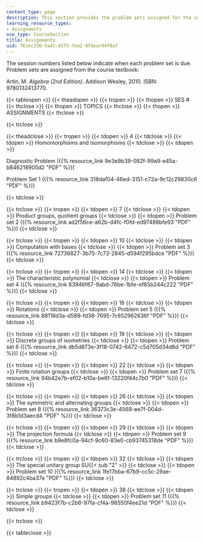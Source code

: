 ```yaml
---
content_type: page
description: This section provides the problem sets assigned for the course.
learning_resource_types:
- Assignments
ocw_type: CourseSection
title: Assignments
uid: 761ec336-5a42-4575-7ea2-9fdeac94f8a7
---
```


The session numbers listed below indicate when each problem set is due. Problem sets are assigned from the course textbook:

Artin, M. _Algebra (2nd Edition)_. Addison Wesley, 2010. ISBN: 9780132413770.

{{< tableopen >}}
{{< theadopen >}}
{{< tropen >}}
{{< thopen >}}
SES #
{{< thclose >}}
{{< thopen >}}
TOPICS
{{< thclose >}}
{{< thopen >}}
ASSIGNMENTS
{{< thclose >}}

{{< trclose >}}

{{< theadclose >}}
{{< tropen >}}
{{< tdopen >}}
4
{{< tdclose >}}
{{< tdopen >}}
Homomorphisms and isomorphisms
{{< tdclose >}}
{{< tdopen >}}


Diagnostic Problem ({{% resource_link 9e3e9b39-082f-99a9-e45a-b846218905d2 "PDF" %}})

Problem Set 1 ({{% resource_link 318daf04-46ed-3151-c72a-9c12c29830c6 "PDF" %}})


{{< tdclose >}}

{{< trclose >}}
{{< tropen >}}
{{< tdopen >}}
7
{{< tdclose >}}
{{< tdopen >}}
Product groups, quotient groups
{{< tdclose >}}
{{< tdopen >}}
Problem set 2 ({{% resource_link ad2f56ce-a62b-d4fc-f0fd-ed97488bfe93 "PDF" %}})
{{< tdclose >}}

{{< trclose >}}
{{< tropen >}}
{{< tdopen >}}
10
{{< tdclose >}}
{{< tdopen >}}
Computation with bases
{{< tdclose >}}
{{< tdopen >}}
Problem set 3 ({{% resource_link 72736827-3b75-7c73-2845-d594f295bdce "PDF" %}})
{{< tdclose >}}

{{< trclose >}}
{{< tropen >}}
{{< tdopen >}}
14
{{< tdclose >}}
{{< tdopen >}}
The characteristic polynomial
{{< tdclose >}}
{{< tdopen >}}
Problem set 4 ({{% resource_link 83946f67-9abd-76be-1bfe-ef85b244c222 "PDF" %}})
{{< tdclose >}}

{{< trclose >}}
{{< tropen >}}
{{< tdopen >}}
16
{{< tdclose >}}
{{< tdopen >}}
Rotations
{{< tdclose >}}
{{< tdopen >}}
Problem set 5 ({{% resource_link 88118d3a-d589-fd38-7695-7c652962636f "PDF" %}})
{{< tdclose >}}

{{< trclose >}}
{{< tropen >}}
{{< tdopen >}}
19
{{< tdclose >}}
{{< tdopen >}}
Discrete groups of isometries
{{< tdclose >}}
{{< tdopen >}}
Problem set 6 ({{% resource_link db5d873e-3f18-0742-6472-c5d705d34d8d "PDF" %}})
{{< tdclose >}}

{{< trclose >}}
{{< tropen >}}
{{< tdopen >}}
22
{{< tdclose >}}
{{< tdopen >}}
Finite rotation groups
{{< tdclose >}}
{{< tdopen >}}
Problem set 7 ({{% resource_link 94b42e7b-ef02-b10a-be6f-13220f44c7b0 "PDF" %}})
{{< tdclose >}}

{{< trclose >}}
{{< tropen >}}
{{< tdopen >}}
26
{{< tdclose >}}
{{< tdopen >}}
The symmetric and alternating groups
{{< tdclose >}}
{{< tdopen >}}
Problem set 8 ({{% resource_link 36373c3e-4569-ee7f-004d-3f8b1d3aecd4 "PDF" %}})
{{< tdclose >}}

{{< trclose >}}
{{< tropen >}}
{{< tdopen >}}
29
{{< tdclose >}}
{{< tdopen >}}
The projection formula
{{< tdclose >}}
{{< tdopen >}}
Problem set 9 ({{% resource_link b9e8fc0a-94cf-9c60-83e0-cb93745318de "PDF" %}})
{{< tdclose >}}

{{< trclose >}}
{{< tropen >}}
{{< tdopen >}}
32
{{< tdclose >}}
{{< tdopen >}}
The special unitary group SU{{< sub "2" >}}
{{< tdclose >}}
{{< tdopen >}}
Problem set 10 ({{% resource_link 1fe17bba-67b9-cc5c-29ae-84892c4ba37e "PDF" %}})
{{< tdclose >}}

{{< trclose >}}
{{< tropen >}}
{{< tdopen >}}
38
{{< tdclose >}}
{{< tdopen >}}
Simple groups
{{< tdclose >}}
{{< tdopen >}}
Problem set 11 ({{% resource_link b9423f7b-c2b6-97fa-cf4a-96550f4ee21d "PDF" %}})
{{< tdclose >}}

{{< trclose >}}

{{< tableclose >}}